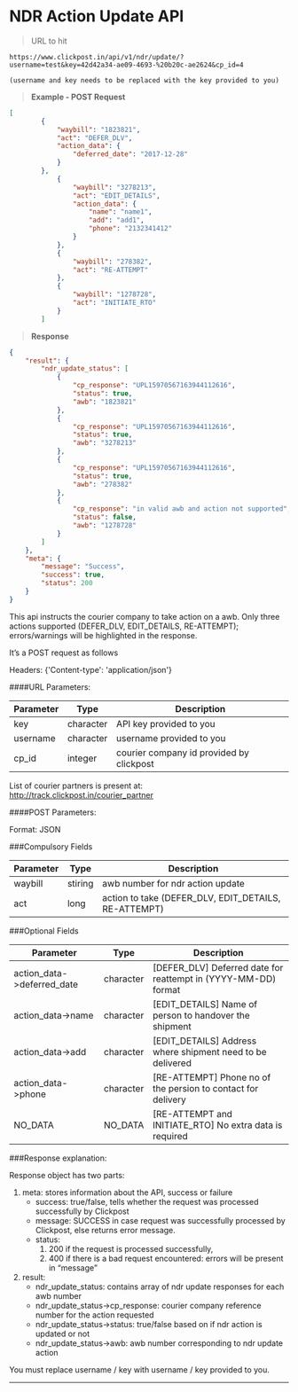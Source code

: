 # NDR Action Update API

>URL to hit

```
https://www.clickpost.in/api/v1/ndr/update/?username=test&key=42d42a34-ae09-4693-%20b20c-ae2624&cp_id=4

(username and key needs to be replaced with the key provided to you)
```

>__Example - POST Request__

```json
[       
        {
            "waybill": "1823821",
            "act": "DEFER_DLV",
            "action_data": {
                "deferred_date": "2017-12-28"
            }
        },
            {
                "waybill": "3278213",
                "act": "EDIT_DETAILS",
                "action_data": {
                    "name": "name1",
                    "add": "add1",
                    "phone": "2132341412"
                }
            },
            {
                "waybill": "278382",
                "act": "RE-ATTEMPT"
            },
            {
                "waybill": "1278728",
                "act": "INITIATE_RTO"
            }
        ]
```

>__Response__

```json
{
    "result": {
        "ndr_update_status": [
            {
                "cp_response": "UPL15970567163944112616",
                "status": true,
                "awb": "1823821"
            },
            {
                "cp_response": "UPL15970567163944112616",
                "status": true,
                "awb": "3278213"
            },
            {
                "cp_response": "UPL15970567163944112616",
                "status": true,
                "awb": "278382"
            },
            {
                "cp_response": "in valid awb and action not supported",
                "status": false,
                "awb": "1278728"
            }
        ]
    },
    "meta": {
        "message": "Success",
        "success": true,
        "status": 200
    }
}
```

This api instructs the courier company to take action on a awb. Only three actions supported (DEFER_DLV, EDIT_DETAILS, RE-ATTEMPT); errors/warnings will be highlighted in the response.

It’s a POST request as follows

Headers: {'Content-type': 'application/json'}

####URL Parameters:

Parameter | Type | Description
--------- | ---- | -----------
key | character | API key provided to you
username | character | username provided to you
cp_id | integer | courier company id provided by clickpost

List of courier partners is present at:
<a href="http://track.clickpost.in/courier_partner" target="_blank">http://track.clickpost.in/courier_partner</a>

####POST Parameters:

Format: JSON

###Compulsory Fields

Parameter | Type | Description
--------- | ---- | -----------
waybill | stiring | awb number for ndr action update
act | long | action to take (DEFER_DLV, EDIT_DETAILS, RE-ATTEMPT)

###Optional Fields

<!--For every action, need different kind of data -->

Parameter | Type | Description
--------- | ---- | -----------
action_data->deferred_date | character | [DEFER_DLV] Deferred date for reattempt in (YYYY-MM-DD) format
action_data->name | character | [EDIT_DETAILS] Name of person to handover the shipment
action_data->add | character | [EDIT_DETAILS] Address where shipment need to be delivered
action_data->phone | character | [RE-ATTEMPT] Phone no of the persion to contact for delivery
NO_DATA | NO_DATA | [RE-ATTEMPT and INITIATE_RTO] No extra data is required

###Response explanation:

Response object has two parts:

1. meta: stores information about the API, success or failure
    + success: true/false, tells whether the request was processed successfully by Clickpost 
    + message: SUCCESS in case request was successfully processed by Clickpost, else returns error message.
    + status:
        1. 200 if the request is processed successfully,
        2. 400 if there is a bad request encountered: errors will be present in “message”
2. result: 
    + ndr_update_status: contains array of ndr update responses for each awb number
    + ndr_update_status->cp_response: courier company reference number for the action requested    
    + ndr_update_status->status: true/false based on if ndr action is updated or not
    + ndr_update_status->awb: awb number corresponding to ndr update action    

<aside class="warning">
You must replace username / key with username / key provided to you.
</aside>

-------